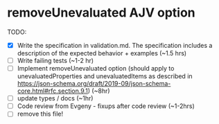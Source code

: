 # removeUnevaluated AJV option

TODO:

- [x] Write the specification in validation.md. The specification includes a description of the expected behavior + examples (~1.5 hrs)
- [ ] Write failing tests (~1-2 hr)
- [ ] Implement removeUnevaluated option (should apply to unevaluatedProperties and unevaluatedItems as described in https://json-schema.org/draft/2019-09/json-schema-core.html#rfc.section.9.1) (~8hr)
- [ ] update types / docs (~1hr)
- [ ] Code review from Evgeny - fixups after code review (~1-2hrs)
- [ ] remove this file!
